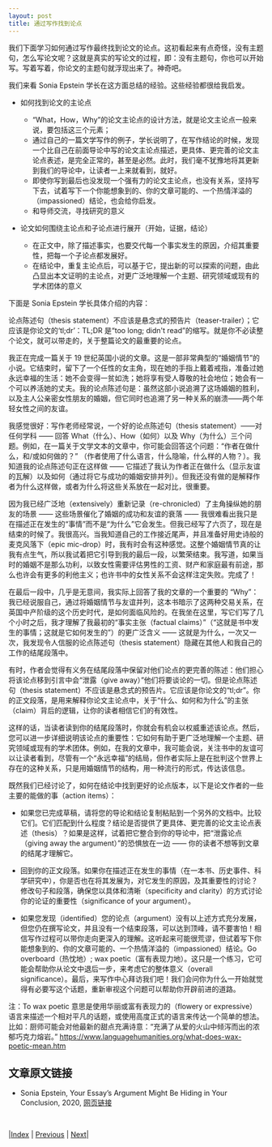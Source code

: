 ```yaml
---
layout: post
title: 通过写作找到论点
---
```


我们下面学习如何通过写作最终找到论文的论点。这初看起来有点奇怪，没有主题句，怎么写论文呢？这就是真实的写论文的过程，即：没有主题句，你也可以开始写。写着写着，你论文的主题句就浮现出来了。神奇吧。

我们来看 Sonia Epstein 学长在这方面总结的经验。这些经验都很给我启发。

- 如何找到论文的主论点

  - “What，How，Why”的论文主论点的设计方法，就是论文主论点一般来说，要包括这三个元素；
  - 通过自己的一篇文学写作的例子，学长说明了，在写作结论的时候，发现一个比自己在前面导论中写的论文主论点描述，更具体、更完善的论文主论点表述，是完全正常的，甚至是必然。此时，我们毫不犹豫地将其更新到我们的导论中，让读者一上来就看到，就好。
  - 即使你写到最后也没发现一个强有力的论文主论点，也没有关系，坚持写下去，试着写下一个你能想象到的、你的文章可能的、一个热情洋溢的（impassioned）结论，也会给你启发。
  - 和导师交流，寻找研究的意义

- 论文如何围绕主论点和子论点进行展开（开始，证据，结论）

  - 在正文中，除了描述事实，也要交代每一个事实发生的原因，介绍其重要性，把每一个子论点都发展好。
  - 在结论中，重复主论点后，可以基于它，提出新的可以探索的问题，由此凸显出本文证明的主论点，对更广泛地理解一个主题、研究领域或现有的学术团体的意义

下面是 Sonia Epstein 学长具体介绍的内容：

论点陈述句（thesis statement）不应该是悬念式的预告片（teaser-trailer）；它应该是你论文的‘tl;dr’：TL;DR 是“too long; didn't read”的缩写。就是你不必读整个论文，就可以带走的，关于整篇论文的最重要的论点。

我正在完成一篇关于 19 世纪英国小说的文章。这是一部非常典型的“婚姻情节”的小说。它结束时，留下了一个任性的女主角，现在她的手指上戴着戒指，准备过她永远幸福的生活：她不会变得一贫如洗；她将享有受人尊敬的社会地位；她会有一个可以养活她的丈夫。我的论点陈述句是：虽然这部小说追溯了这场婚姻的胜利，以及主人公亲密女性朋友的婚姻，但它同时也追溯了另一种关系的崩溃——两个年轻女性之间的友谊。

我感觉很好：写作老师经常说，一个好的论点陈述句（thesis statement）——对任何学科 —— 回答 What（什么）、How（如何）以及 Why（为什么）三个问题。例如，在一篇关于文学文本的文章中，你可能会回答这个问题：“作者在做什么，和/或如何做的？” （作者使用了什么语言，什么隐喻，什么样的人物？）。我知道我的论点陈述句正在这样做 —— 它描述了我认为作者正在做什么（显示友谊的瓦解）以及如何（通过将它与成功的婚姻安排并列）。但我还没有做的是解释作者为什么这样做，或者为什么将这些关系放在一起对比，很重要。

因为我已经广泛地（extensively）重新记录（re-chronicled）了主角操纵她的朋友的场景 —— 这些场景催化了婚姻的成功和友谊的衰落 —— 我很难看出我只是在描述正在发生的“事情”而不是“为什么”它会发生。但我已经写了六页了，现在是结束的时候了。我很高兴。当我知道自己的工作接近尾声，并且准备好用史诗般的麦克风落下（epic mic-drop）时，我有时会有这种感觉。这整个婚姻情节真的让我有点生气，所以我试着把它引导到我的最后一段，以繁荣结束。我写道，如果当时的婚姻不是那么功利，以致女性需要评估男性的工资、财产和家庭最有前途，那么也许会有更多的利他主义；也许书中的女性关系不会这样注定失败。完成了！

在最后一段中，几乎是无意间，我实际上回答了我的文章的一个重要的 “Why”：我已经说服自己，通过将婚姻情节与友谊并列，这本书暗示了这两种交易关系，在英国中产阶级的这个历史时代，是如何面临风险的。在我坐在这里，写它们写了几个小时之后，我才理解了我最初的“事实主张（factual claims）”（“这就是书中发生的事情；这就是它如何发生的”）的更广泛含义 —— 这就是为什么，一次又一次，我发现令人信服的论点陈述句（thesis statement）隐藏在其他人和我自己的工作的结尾段落中。

有时，作者会觉得有义务在结尾段落中保留对他们论点的更完善的陈述：他们担心将该论点移到引言中会“泄露（give away）”他们将要谈论的一切。但是论点陈述句（thesis statement）不应该是悬念式的预告片。它应该是你论文的“tl;dr”。你的正文段落，是用来解释你论文主论点中，关于“什么、如何和为什么”的主张（claim）背后的逻辑，让你的读者相信它们的有效性。

这样的话，当读者读到你的结尾段落时，你就会有机会以权威重述该论点。然后，您可以进一步详细说明该论点的重要性：它如何有助于更广泛地理解一个主题、研究领域或现有的学术团体。例如，在我的文章中，我可能会说，关注书中的友谊可以让读者看到，尽管有一个“永远幸福”的结局，但作者实际上是在批判这个世界上存在的这种关系，只是用婚姻情节的结构，用一种流行的形式，传达该信息。

既然我们已经讨论了，如何在结论中找到更好的论点版本，以下是论文作者的一些主要的能做的事（action items）：

- 如果您已完成草稿，请将您的导论和结论复制粘贴到一个另外的文档中。比较它们。它们匹配到什么程度？结论是否提供了更具体、更完善的论文主论点表述（thesis）？如果是这样，试着把它整合到你的导论中，把“泄露论点（giving away the argument）”的恐惧放在一边 —— 你的读者不想等到文章的结尾才理解它。

- 回到你的正文段落。如果你在描述正在发生的事情（在一本书、历史事件、科学研究中），你是否也在将其发展为，对它发生的原因，及其重要性的讨论？修改句子和段落，确保您以具体和清晰（specificity and clarity）的方式讨论你的论证的重要性（significance of your argument）。

- 如果您发现（identified）您的论点（argument）没有以上述方式充分发展，但您仍在撰写论文，并且没有一个结束段落，可以达到顶峰，请不要害怕！相信写作过程可以带你走向更深入的理解。这听起来可能很荒谬，但试着写下你能想象到的、你的文章可能的、一个热情洋溢的（impassioned）结论。Go overboard（热忱地）; wax poetic（富有表现力地）。这只是一个练习，它可能会帮助你从论文中退后一步，来考虑它的整体意义（overall significance）。最后，来写作中心拜访我们吧！我们会问你为什么一开始就觉得有必要写这个话题，重新审视这个问题可以帮助你开辟前进的道路。

注：To wax poetic 意思是使用华丽或富有表现力的（flowery or expressive）语言来描述一个相对平凡的话题，或使用高度正式的语言来传达一个简单的想法。比如：厨师可能会对他最新的甜点充满诗意：“充满了从爱的火山中倾泻而出的浓郁巧克力熔岩。” https://www.languagehumanities.org/what-does-wax-poetic-mean.htm

## 文章原文链接

- Sonia Epstein, Your Essay’s Argument Might Be Hiding in Your Conclusion, 2020, [网页链接](https://harvardwritingcenterblog.com/2020/10/20/your-essays-argument-might-be-hiding-in-your-conclusion/)

<br/>

|[Index](../) | [Previous](1-6-comparative) | [Next](2-0-stake)|

